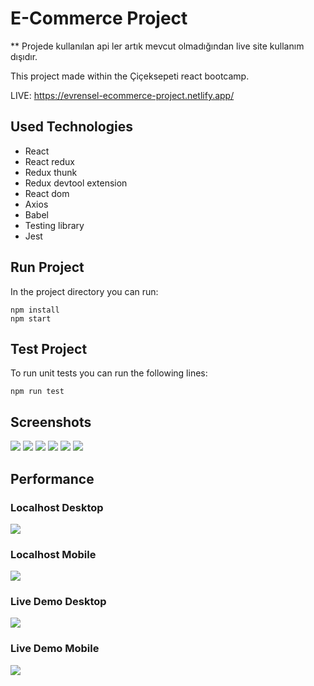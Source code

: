 # E-Commerce Project

** Projede kullanılan api ler artık mevcut olmadığından live site kullanım dışıdır.

This project made within the Çiçeksepeti react bootcamp.

LIVE: https://evrensel-ecommerce-project.netlify.app/

## Used Technologies

- React
- React redux
- Redux thunk
- Redux devtool extension
- React dom
- Axios
- Babel
- Testing library
- Jest

## Run Project

In the project directory you can run:

```console
npm install
npm start
```

## Test Project

To run unit tests you can run the following lines:

```console
npm run test
```

## Screenshots

![](./readme/home.webp)
![](./readme/product-detail.webp)
![](./readme/myaccount.webp)
![](./readme/sign-in.webp)
![](./readme/add-product.webp)
![](./readme/add-product-image.webp)

## Performance

### Localhost Desktop

![](./readme/localhostDesktop.PNG)

### Localhost Mobile

![](./readme/localhostMobile.PNG)

### Live Demo Desktop

![](./readme/liveDemoDesktop.PNG)

### Live Demo Mobile

![](./readme/liveDemoMobile.PNG)
